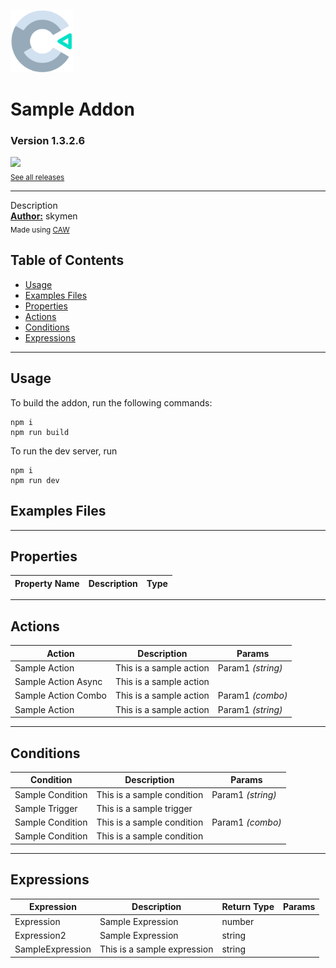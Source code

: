 <img src="./src/icon.svg" width="100" /><br>
# Sample Addon
### Version 1.3.2.6

[<img src="https://placehold.co/200x50/4493f8/FFF?text=Download&font=montserrat" width="200"/>](https://github.com/ConstructFund/construct-addon-wizard-scaffold/releases/download/sample_addon-1.3.2.6.c3addon/sample_addon-1.3.2.6.c3addon)
<br>
<sub> [See all releases](https://github.com/ConstructFund/construct-addon-wizard-scaffold/releases) </sub> <br>

---
Description <br>
<b><u>Author:</u></b> skymen <br>
<sub>Made using [CAW](https://marketplace.visualstudio.com/items?itemName=skymen.caw) </sub><br>

## Table of Contents
- [Usage](#usage)
- [Examples Files](#examples-files)
- [Properties](#properties)
- [Actions](#actions)
- [Conditions](#conditions)
- [Expressions](#expressions)
---
## Usage
To build the addon, run the following commands:

```
npm i
npm run build
```

To run the dev server, run

```
npm i
npm run dev
```

## Examples Files

---
## Properties
| Property Name | Description | Type |
| --- | --- | --- |


---
## Actions
| Action | Description | Params
| --- | --- | --- |
| Sample Action | This is a sample action | Param1             *(string)* <br> |
| Sample Action Async | This is a sample action |  |
| Sample Action Combo | This is a sample action | Param1             *(combo)* <br> |
| Sample Action | This is a sample action | Param1             *(string)* <br> |


---
## Conditions
| Condition | Description | Params
| --- | --- | --- |
| Sample Condition | This is a sample condition | Param1 *(string)* <br> |
| Sample Trigger | This is a sample trigger |  |
| Sample Condition | This is a sample condition | Param1 *(combo)* <br> |
| Sample Condition | This is a sample condition |  |


---
## Expressions
| Expression | Description | Return Type | Params
| --- | --- | --- | --- |
| Expression | Sample Expression | number |  | 
| Expression2 | Sample Expression | string |  | 
| SampleExpression | This is a sample expression | string |  | 
